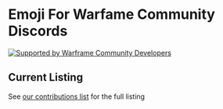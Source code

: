 # Emoji For Warfame Community Discords

[![Supported by Warframe Community Developers](https://warframestat.us/wfcd.png)](https://github.com/WFCD "Supported by Warframe Community Developers") 

## Current Listing

See [our contributions list](CONTRIBUTING.md) for the full listing
